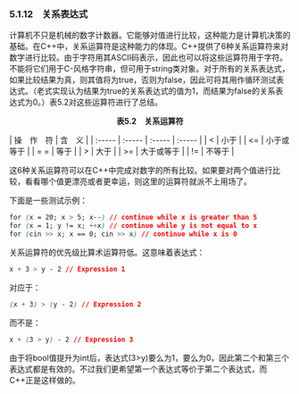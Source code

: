 ### 5.1.12　关系表达式

计算机不只是机械的数字计数器。它能够对值进行比较，这种能力是计算机决策的基础。在C++中，关系运算符是这种能力的体现。C++提供了6种关系运算符来对数字进行比较。由于字符用其ASCII码表示，因此也可以将这些运算符用于字符。不能将它们用于C-风格字符串，但可用于string类对象。对于所有的关系表达式，如果比较结果为真，则其值将为true，否则为false，因此可将其用作循环测试表达式。（老式实现认为结果为true的关系表达式的值为1，而结果为false的关系表达式为0。）表5.2对这些运算符进行了总结。

<center class="my_markdown"><b class="my_markdown">表5.2　关系运算符</b></center>

| 操　作　符 | 含　义 |
| :-----  | :-----  | :-----  | :-----  |
| < | 小于 |
| <= | 小于或等于 |
| = = | 等于 |
| > | 大于 |
| >= | 大于或等于 |
| != | 不等于 |

这6种关系运算符可以在C++中完成对数字的所有比较。如果要对两个值进行比较，看看哪个值更漂亮或者更幸运，则这里的运算符就派不上用场了。

下面是一些测试示例：

```css
for (x = 20; x > 5; x--) // continue while x is greater than 5
for (x = 1; y != x; ++x) // continue while y is not equal to x
for (cin >> x; x == 0; cin >> x) // continue while x is 0
```

关系运算符的优先级比算术运算符低。这意味着表达式：

```css
x + 3 > y - 2 // Expression 1
```

对应于：

```css
(x + 3) > (y - 2) // Expression 2
```

而不是：

```css
x + (3 > y) - 2 // Expression 3
```

由于将bool值提升为int后，表达式(3>y)要么为1，要么为0，因此第二个和第三个表达式都是有效的。不过我们更希望第一个表达式等价于第二个表达式，而C++正是这样做的。

